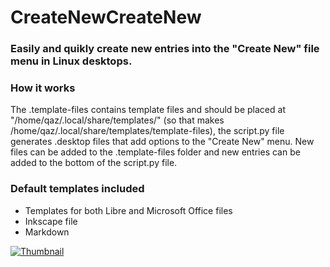 # CreateNewCreateNew
### Easily and quikly create new entries into the "Create New" file menu in Linux desktops.

### How it works
The .template-files contains template files and should be placed at "/home/qaz/.local/share/templates/" (so that makes /home/qaz/.local/share/templates/template-files), the script.py file generates .desktop files that add options to the "Create New" menu. New files can be added to the .template-files folder and new entries can be added to the bottom of the script.py file.

### Default templates included
- Templates for both Libre and Microsoft Office files
- Inkscape file 
- Markdown

[![Thumbnail](http://img.youtube.com/vi/sksK3e-YnUk/0.jpg)](http://www.youtube.com/watch?v=sksK3e-YnUk "Thumbnail")
